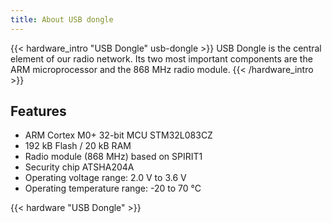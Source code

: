 ```yaml
---
title: About USB dongle
---
```


{{< hardware_intro "USB Dongle" usb-dongle >}}
USB Dongle is the central element of our radio network. Its two most important components are the ARM microprocessor and the 868 MHz radio module.
{{< /hardware_intro >}}

## Features

  * ARM Cortex M0+ 32-bit MCU STM32L083CZ
  * 192 kB Flash / 20 kB RAM
  * Radio module (868 MHz) based on SPIRIT1
  * Security chip ATSHA204A
  * Operating voltage range: 2.0 V to 3.6 V
  * Operating temperature range: -20 to 70 °C

{{< hardware "USB Dongle" >}}
